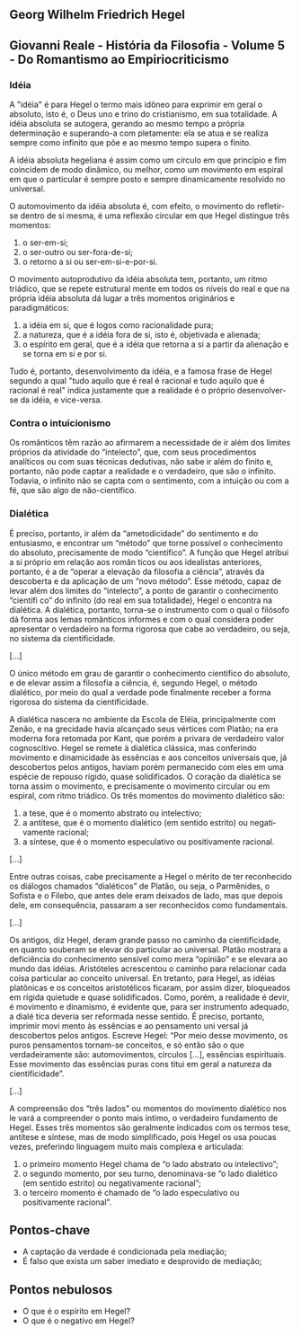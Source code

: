 ## Georg Wilhelm Friedrich Hegel

## Giovanni Reale - História da Filosofia - Volume 5 - Do Romantismo ao Empiriocriticismo

### Idéia

A "idéia" é para Hegel o termo mais idôneo para exprimir em geral o absoluto, isto é, o Deus uno e trino do cristianismo, em sua tota­lidade. A idéia absoluta se autogera, gerando ao mesmo tempo a própria determinação e superando-a com­ pletamente: ela se atua e se realiza sempre como infinito que põe e ao mesmo tempo supera o finito.

A idéia absoluta hegeliana é assim como um círculo em que princípio e fim coincidem de modo dinâmico, ou melhor, como um movimento em
espiral em que o particular é sempre posto e sempre dinamicamente resol­vido no universal.

O automovimento da idéia absoluta é, com efeito, o movimento do refle­tir-se dentro de si mesma, é uma refle­xão circular em que Hegel distingue três momentos:

1) o ser-em-si;
2) o ser-outro ou ser-fora-de-si;
3) o retorno a si ou ser-em-si-e-por-si.

O movimento autoprodutivo da idéia absoluta tem, portanto, um ritmo triádico, que se repete estrutural­ mente em todos os níveis do real e que na própria idéia absoluta dá lugar a três momentos originários e paradigmáticos:
1) a idéia em si, que é logos como racionalidade pura;
2) a natureza, que é a idéia fora de si, isto é, objetivada e alienada;
3) o espírito em geral, que é a idéia que retorna a si a partir da alienação e se torna em si e por si.

Tudo é, portanto, desenvolvimento da idéia, e a famosa frase de Hegel segundo a qual "tudo aquilo que é real é racional e tudo aquilo que é racional é real" indica justamente que a realidade é o próprio desenvolver-se da idéia, e vice-versa.

### Contra o intuicionismo

Os românticos têm razão ao afirmarem a necessidade de ir além dos limites próprios da atividade do “intelecto”, que, com seus procedimentos analíticos ou com suas técnicas dedutivas, não sabe ir além do finito e, portanto, não pode captar a realidade e o verdadeiro, que são o infinito. Todavia, o infinito não se capta com o sentimento, com a intuição ou com a fé, que são algo de não-científico.

### Dialética

É preciso, portanto, ir além da “ametodicidade” do sentimento e do entusiasmo, e encontrar um “método” que torne possível o conhecimento do absoluto, precisamente de modo “científico”. A função que Hegel atribui a si próprio em relação aos român­ ticos ou aos idealistas anteriores, portanto, é a de “operar a elevação da filosofia a ciên­cia”, através da descoberta e da aplicação de um “novo método”. Esse método, capaz de levar além dos limites do “intelecto”, a ponto de garantir o conhecimento “científi­ co” do infinito (do real em sua totalidade), Hegel o encontra na dialética. A dialética, portanto, torna-se o instrumento com o qual o filósofo dá forma aos lemas românticos informes e com o qual considera poder apresentar o verdadeiro na forma rigorosa que cabe ao verdadeiro, ou seja, no sistema da cientificidade.

[...]

O único método em grau de garantir o conhecimento científico do absoluto, e de elevar assim a filosofia a ciência, é, segundo Hegel, o método dialético, por meio do qual a verdade pode finalmente receber a forma rigorosa do sistema da cientificidade.

A dialética nascera no ambiente da Escola de Eléia, principalmente com Zenão, e na grecidade havia alcan­çado seus vértices com Platão; na era moderna fora retomada por Kant, que porém a privara de verdadeiro valor cognoscitivo. Hegel se remete à dialética clássica, mas conferindo movimento e dinamicidade às essên­cias e aos conceitos universais que, já descobertos pelos antigos, haviam porém permanecido com eles em uma espécie de repouso rígido, quase solidificados. O coração da dialética se torna assim o movimento, e preci­samente o movimento circular ou em espiral, com ritmo triádico. Os três momentos do movimento dialético são:

1) a tese, que é o momento abstrato ou intelectivo;
2) a antítese, que é o momento dia­lético (em sentido estrito) ou negati­vamente racional;
3) a síntese, que é o momento especu­lativo ou positivamente racional.

[...]

Entre outras coisas, cabe precisa­mente a Hegel o mérito de ter reconhecido os diálogos chamados “dialéticos” de Platão, ou seja, o Parmênides, o Sofista e o Filebo, que antes dele eram deixados de lado, mas que depois dele, em consequência, passaram a ser reconhecidos como fundamentais.

[...]

Os antigos, diz Hegel, deram grande passo no caminho da cientificidade, en­ quanto souberam se elevar do particular ao universal. Platão mostrara a deficiência do conhecimento sensível como mera “opinião” e se elevara ao mundo das idéias. Aristóteles acrescentou o caminho para relacionar cada coisa particular ao conceito universal. En­ tretanto, para Hegel, as idéias platônicas e os conceitos aristotélicos ficaram, por assim dizer, bloqueados em rígida quietude e quase solidificados. Como, porém, a realidade é devir, é movimento e dinamismo, é evidente que, para ser instrumento adequado, a dialé­ tica deveria ser reformada nesse sentido. É preciso, portanto, imprimir movi­ mento às essências e ao pensamento uni­ versal já descobertos pelos antigos. Escreve Hegel: “Por meio desse movimento, os puros pensamentos tornam-se conceitos, e só então são o que verdadeiramente são: automovimentos, círculos [...], essências espirituais. Esse movimento das essências puras cons­ titui em geral a natureza da cientificidade”.

[...]

A compreensão dos “três lados” ou momentos do movimento dialético nos le­ vará a compreender o ponto mais íntimo, o verdadeiro fundamento de Hegel. Esses três momentos são geralmente indicados com os termos tese, antítese e síntese, mas de modo simplificado, pois Hegel os usa poucas vezes, preferindo linguagem muito mais complexa e articulada:

1) o primeiro momento Hegel chama de “o lado abstrato ou intelectivo”;
2) o segundo momento, por seu turno, denominava-se “o lado dialético (em sentido estrito) ou negativamente racional”;
3) o terceiro momento é chamado de “o lado especulativo ou positivamente racional”.

## Pontos-chave

- A captação da verdade é condicionada pela mediação;
- É falso que exista um saber imediato e desprovido de mediação;

## Pontos nebulosos

- O que é o espírito em Hegel?
- O que é o negativo em Hegel?